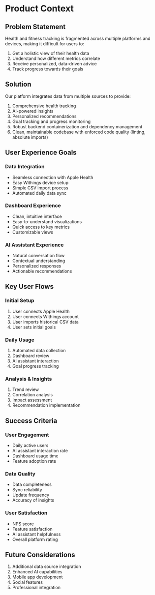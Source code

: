 # Product Context

## Problem Statement
Health and fitness tracking is fragmented across multiple platforms and devices, making it difficult for users to:
1. Get a holistic view of their health data
2. Understand how different metrics correlate
3. Receive personalized, data-driven advice
4. Track progress towards their goals

## Solution
Our platform integrates data from multiple sources to provide:
1. Comprehensive health tracking
2. AI-powered insights
3. Personalized recommendations
4. Goal tracking and progress monitoring
5. Robust backend containerization and dependency management
6. Clean, maintainable codebase with enforced code quality (linting, absolute imports)

## User Experience Goals

### Data Integration
- Seamless connection with Apple Health
- Easy Withings device setup
- Simple CSV import process
- Automated daily data sync

### Dashboard Experience
- Clean, intuitive interface
- Easy-to-understand visualizations
- Quick access to key metrics
- Customizable views

### AI Assistant Experience
- Natural conversation flow
- Contextual understanding
- Personalized responses
- Actionable recommendations

## Key User Flows

### Initial Setup
1. User connects Apple Health
2. User connects Withings account
3. User imports historical CSV data
4. User sets initial goals

### Daily Usage
1. Automated data collection
2. Dashboard review
3. AI assistant interaction
4. Goal progress tracking

### Analysis & Insights
1. Trend review
2. Correlation analysis
3. Impact assessment
4. Recommendation implementation

## Success Criteria

### User Engagement
- Daily active users
- AI assistant interaction rate
- Dashboard usage time
- Feature adoption rate

### Data Quality
- Data completeness
- Sync reliability
- Update frequency
- Accuracy of insights

### User Satisfaction
- NPS score
- Feature satisfaction
- AI assistant helpfulness
- Overall platform rating

## Future Considerations
1. Additional data source integration
2. Enhanced AI capabilities
3. Mobile app development
4. Social features
5. Professional integration 